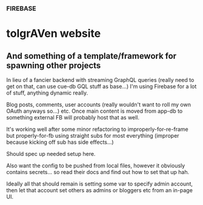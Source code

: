 ### FIREBASE
# tolgrAVen website
## And something of a template/framework for spawning other projects

In lieu of a fancier backend with streaming GraphQL queries (really need to get on that,
can use cue-db GQL stuff as base...) I'm using Firebase for a lot of stuff, anything dynamic really.  

Blog posts, comments, user accounts (really wouldn't want to roll my own OAuth anyways so...) etc.
Once main content is moved from app-db to something external FB will probably host that as well.

It's working well after some minor refactoring to improperly-for-re-frame but properly-for-fb
using straight subs for most everything (improper because kicking off sub has side effects...)  

Should spec up needed setup here.

Also want the config to be pushed from local files, however it obviously contains secrets...
so read their docs and find out how to set that up hah.

Ideally all that should remain is setting some var to specify admin account, then let that account
set others as admins or bloggers etc from an in-page UI.
